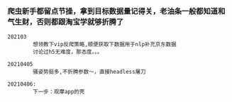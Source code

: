 ### 爬虫新手都留点节操，拿到目标数据量记得关，老油条一般都知道和气生财，否则都跟淘宝学就够折腾了
```
202103
        想领教下vip反爬策略,顺便获取下数据用于nlp补充京东数据
        讨论过h5无难度，那态度。。。
```
```
20210405
        骚姿势挺多,不折腾参数～，直接headless屠刀
```
```
20210406:
        下一步：观摩app的壳
```
